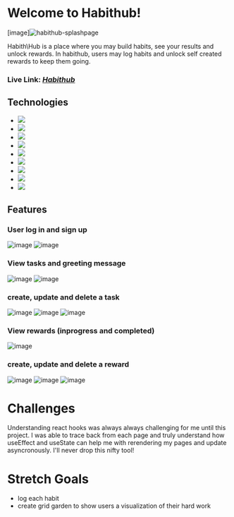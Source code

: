 # Welcome to Habithub!
<!-- ![image](https://user-images.githubusercontent.com/78452452/132393056-60cfd19a-6f6a-45f7-aed2-c064da4cbe4d.png) -->
[image]![habithub-splashpage](https://user-images.githubusercontent.com/78452452/140599615-2b6ee871-ec14-49e2-9b81-d4c31be04a4e.jpg)

Habith\Hub is a place where you may build habits, see your results and unlock rewards. In habithub, users may log habits and unlock self created rewards to keep them going. 

### Live Link: [*Habithub*](https://habithub-app.herokuapp.com/)

## Technologies
* <a href="https://developer.mozilla.org/en-US/docs/Web/JavaScript"><img src="https://img.shields.io/badge/-JavaScript-F7DF1E?logo=JavaScript&logoColor=333333" /></a>
* <a href="https://www.postgresql.org/"><img src="https://img.shields.io/badge/-PostgreSQL-336791?logo=PostgreSQL&logoColor=white" /></a>
* <a href="https://nodejs.org/"><img src="https://img.shields.io/badge/Node.js-43853D?style=flat&logo=node.js&logoColor=white"></a>
* <a href="https://reactjs.org/"><img src="https://img.shields.io/badge/react-%2320232a.svg?style=flat&logo=react&logoColor=%2361DAFB"></a>
* <a href="https://redux.js.org/"><img src="https://img.shields.io/badge/redux-%23593d88.svg?style=flat&logo=redux&logoColor=white"></a>
* <a href="https://developer.mozilla.org/en-US/docs/Web/CSS"><img src="https://img.shields.io/badge/-CSS3-1572B6?logo=CSS3" /></a>
* <a href="https://www.python.org/"><img src="https://img.shields.io/badge/Python-3776AB?style=flat&logo=python&logoColor=white" /></a>
* <a href="https://flask.palletsprojects.com/"><img src="https://img.shields.io/badge/Flask-000000?style=flat&logo=flask&logoColor=white" /></a>
* <a href="https://www.heroku.com/home"><img src="https://img.shields.io/badge/Heroku-430098?style=flat&logo=heroku&logoColor=white" /></a>

## Features

### User log in and sign up
![image](https://user-images.githubusercontent.com/78452452/132447354-4dd22230-f7d5-4495-ab9e-8486641e706e.png)
![image](https://user-images.githubusercontent.com/78452452/132447396-8a16fafc-3776-4efe-abf5-3793afd739fe.png)

### View tasks and greeting message
![image](https://user-images.githubusercontent.com/78452452/132447597-c5ba8230-1420-4631-a9b9-c4d4dab8c1a8.png)
![image](https://user-images.githubusercontent.com/78452452/132447669-b551e117-865a-466b-993b-c4d466cebb84.png)

### create, update and delete a task
![image](https://user-images.githubusercontent.com/78452452/132447718-cdc83685-6baa-492c-86f2-0a3bbcc2e431.png)
![image](https://user-images.githubusercontent.com/78452452/132447773-92f9fe49-05a8-4118-a61a-d0f61b7738fe.png)
![image](https://user-images.githubusercontent.com/78452452/132447817-4531c330-39fd-489c-b3d6-4d0c5a27c254.png)


### View rewards (inprogress and completed)
![image](https://user-images.githubusercontent.com/78452452/132448109-4f31c237-6e34-48c8-a795-38996ebe8f01.png)

### create, update and delete a reward
![image](https://user-images.githubusercontent.com/78452452/132448179-99ed2dd2-8e66-4513-b632-ec99aff6c469.png)
![image](https://user-images.githubusercontent.com/78452452/132448212-792094af-f5c0-4502-b6ed-14d7b61efe6e.png)
![image](https://user-images.githubusercontent.com/78452452/132448250-692d2de9-ea4f-48a9-b796-04ba531f58a8.png)




# Challenges 
Understanding react hooks was always always challenging for me until this project. I was able to trace back from each page and truly understand how useEffect and useState can help me with rerendering my pages and update asyncronously. I'll never drop this nifty tool!

# Stretch Goals 
* log each habit
* create grid garden to show users a visualization of their hard work 


